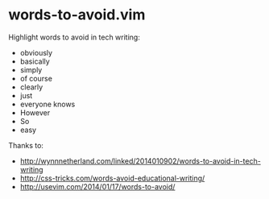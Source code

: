 words-to-avoid.vim
==================

Highlight words to avoid in tech writing:

- obviously
- basically
- simply
- of course
- clearly
- just
- everyone knows
- However
- So
- easy

Thanks to:

- http://wynnnetherland.com/linked/2014010902/words-to-avoid-in-tech-writing
- http://css-tricks.com/words-avoid-educational-writing/
- http://usevim.com/2014/01/17/words-to-avoid/
